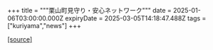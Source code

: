 +++
title = """栗山町見守り・安心ネットワーク"""
date = 2025-01-06T03:00:00.000Z
expiryDate = 2025-03-05T14:18:47.488Z
tags = ["kuriyama","news"]
+++


[[source]](https://www.town.kuriyama.hokkaido.jp/soshiki/43/15354.html)
